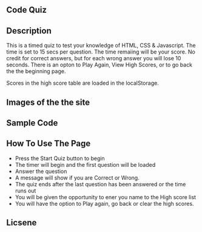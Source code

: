 Code Quiz
---

Description
---
This is a timed quiz to test your knowledge of HTML, CSS & Javascript.  The time is set to 15 secs per question.  The time remaiing will be your score.   No credit for correct answers, but for each wrong answer you will lose 10 seconds.  There is an opton to Play Again, View High Scores, or to go back the the beginning page.

Scores in the high score table are loaded in the localStorage.

Images of the the site
---




Sample Code
---

How To Use The Page
---

* Press the Start Quiz button to begin
* The timer will begin and the first question will be loaded
* Answer the question
* A message will show if you are Correct or Wrong.
* The quiz ends after the last question has been answered or the time runs out
* You will be given the opportunity to ener you name to the High score list
* You will have the option to Play again, go back or clear the high scores.


Licsene
---





